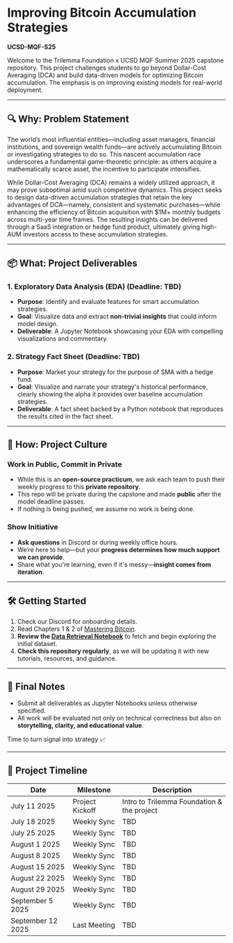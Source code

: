 # Improving Bitcoin Accumulation Strategies

**UCSD-MQF-S25**

Welcome to the Trilemma Foundation x UCSD MQF Summer 2025 capstone repository. This project challenges students to go beyond Dollar-Cost Averaging (DCA) and build data-driven models for optimizing Bitcoin accumulation. The emphasis is on improving existing models for real-world deployment.

---

## 🔍 Why: Problem Statement

The world’s most influential entities—including asset managers, financial institutions, and sovereign wealth funds—are actively accumulating Bitcoin or investigating strategies to do so. This nascent accumulation race underscores a fundamental game-theoretic principle: as others acquire a mathematically scarce asset, the incentive to participate intensifies.

While Dollar-Cost Averaging (DCA) remains a widely utilized approach, it may prove suboptimal amid such competitive dynamics. This project seeks to design data-driven accumulation strategies that retain the key advantages of DCA—namely, consistent and systematic purchases—while enhancing the efficiency of Bitcoin acquisition with \$1M+ monthly budgets across multi-year time frames. The resulting insights can be delivered through a SaaS integration or hedge fund product, ultimately giving high-AUM investors access to these accumulation strategies.

---

## 📦 What: Project Deliverables

### 1. Exploratory Data Analysis (EDA) (Deadline: **TBD**)

* **Purpose**: Identify and evaluate features for smart accumulation strategies.
* **Goal**: Visualize data and extract **non-trivial insights** that could inform model design.
* **Deliverable**: A Jupyter Notebook showcasing your EDA with compelling visualizations and commentary.

### 2. Strategy Fact Sheet (Deadline: **TBD**)

* **Purpose**: Market your strategy for the purpose of SMA with a hedge fund.
* **Goal**: Visualize and narrate your strategy's historical performance, clearly showing the alpha it provides over baseline accumulation strategies.
* **Deliverable**: A fact sheet backed by a Python notebook that reproduces the results cited in the fact sheet.

---

## 🚀 How: Project Culture

### Work in Public, Commit in Private

* While this is an **open-source practicum**, we ask each team to push their weekly progress to this **private repository**.
* This repo will be private during the capstone and made **public** after the model deadline passes.
* If nothing is being pushed, we assume no work is being done.

### Show Initiative

* **Ask questions** in Discord or during weekly office hours.
* We’re here to help—but your **progress determines how much support we can provide**.
* Share what you're learning, even if it's messy—**insight comes from iteration**.

---

## 🛠️ Getting Started

1. Check our Discord for onboarding details.
2. Read Chapters 1 & 2 of [Mastering Bitcoin](https://github.com/bitcoinbook/bitcoinbook).
3. **Review the [Data Retrieval Notebook](https://github.com/TrilemmaFoundation/GT-MSA-S25/blob/main/2.%20Data%20Retrieval.ipynb)** to fetch and begin exploring the initial dataset.
4. **Check this repository regularly**, as we will be updating it with new tutorials, resources, and guidance.

---

## 📣 Final Notes

* Submit all deliverables as Jupyter Notebooks unless otherwise specified.
* All work will be evaluated not only on technical correctness but also on **storytelling, clarity, and educational value**.

Time to turn signal into strategy 📈

---

## 📅 Project Timeline

| Date           | Milestone           | Description                                 |
|----------------|---------------------|---------------------------------------------|
| July 11 2025   | Project Kickoff     | Intro to Trilemma Foundation & the project  |
| July 18 2025   | Weekly Sync         | TBD                |
| July 25 2025   | Weekly Sync         | TBD                           |
| August 1 2025  | Weekly Sync         | TBD                  |
| August 8 2025  | Weekly Sync         | TBD             |
| August 15 2025 | Weekly Sync         | TBD                  |
| August 22 2025 | Weekly Sync         | TBD                          |
| August 29 2025 | Weekly Sync         | TBD                           |
| September 5 2025 | Weekly Sync       | TBD               |
| September 12 2025 | Last Meeting     | TBD                                         |
